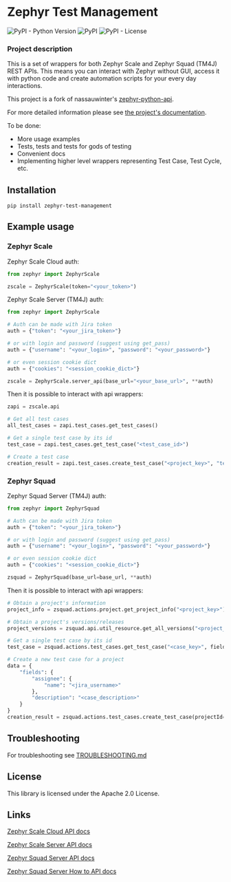 # Zephyr Test Management


![PyPI - Python Version](https://img.shields.io/pypi/pyversions/zephyr-test-management)
![PyPI](https://img.shields.io/pypi/v/zephyr-test-management)
![PyPI - License](https://img.shields.io/pypi/l/zephyr-test-management)

### Project description
This is a set of wrappers for both Zephyr Scale and Zephyr Squad (TM4J) REST APIs.
This means you can interact with Zephyr without GUI, access it with python code and create
automation scripts for your every day interactions.

This project is a fork of nassauwinter's [zephyr-python-api](https://github.com/nassauwinter/zephyr-python-api).

For more detailed information please see [the project's documentation](https://zephyr-test-management.readthedocs.io/en/latest/index.html).

To be done:
* More usage examples
* Tests, tests and tests for gods of testing
* Convenient docs
* Implementing higher level wrappers representing Test Case, Test Cycle, etc.

## Installation

```
pip install zephyr-test-management
```

## Example usage

### Zephyr Scale

Zephyr Scale Cloud auth:
```python
from zephyr import ZephyrScale

zscale = ZephyrScale(token="<your_token>")
```

Zephyr Scale Server (TM4J) auth:
```python
from zephyr import ZephyrScale

# Auth can be made with Jira token
auth = {"token": "<your_jira_token>"}

# or with login and password (suggest using get_pass)
auth = {"username": "<your_login>", "password": "<your_password>"}

# or even session cookie dict
auth = {"cookies": "<session_cookie_dict>"}

zscale = ZephyrScale.server_api(base_url="<your_base_url>", **auth)
```

Then it is possible to interact with api wrappers:
```python
zapi = zscale.api

# Get all test cases
all_test_cases = zapi.test_cases.get_test_cases()

# Get a single test case by its id
test_case = zapi.test_cases.get_test_case("<test_case_id>")

# Create a test case
creation_result = zapi.test_cases.create_test_case("<project_key>", "test_case_name")
```

### Zephyr Squad

Zephyr Squad Server (TM4J) auth:
```python
from zephyr import ZephyrSquad

# Auth can be made with Jira token
auth = {"token": "<your_jira_token>"}

# or with login and password (suggest using get_pass)
auth = {"username": "<your_login>", "password": "<your_password>"}

# or even session cookie dict
auth = {"cookies": "<session_cookie_dict>"}

zsquad = ZephyrSquad(base_url=base_url, **auth)
```

Then it is possible to interact with api wrappers:
```python
# Obtain a project's information
project_info = zsquad.actions.project.get_project_info("<project_key>")

# Obtain a project's versions/releases
project_versions = zsquad.api.util_resource.get_all_versions("<project_id>")

# Get a single test case by its id
test_case = zsquad.actions.test_cases.get_test_case("<case_key>", fields="id")

# Create a new test case for a project
data = {
    "fields": {
        "assignee": {
            "name": "<jira_username>"
        },
        "description": "<case_description>"
    }
}
creation_result = zsquad.actions.test_cases.create_test_case(projectId="<project_id>", summary="<case_summary>", data=data)
```

## Troubleshooting

For troubleshooting see [TROUBLESHOOTING.md](TROUBLESHOOTING.md)


## License

This library is licensed under the Apache 2.0 License.

## Links

[Zephyr Scale Cloud API docs](https://support.smartbear.com/zephyr-scale-cloud/api-docs/)

[Zephyr Scale Server API docs](https://support.smartbear.com/zephyr-scale-server/api-docs/v1/)

[Zephyr Squad Server API docs](https://zephyrsquadserver.docs.apiary.io/)

[Zephyr Squad Server How to API docs](https://support.smartbear.com/zephyr-squad-server/docs/api/index.html)
